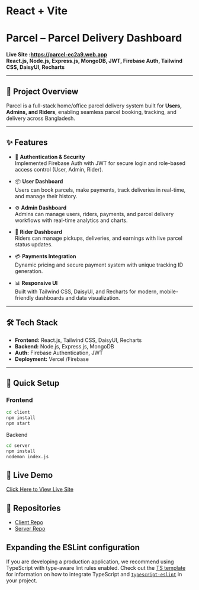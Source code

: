 # React + Vite


# Parcel – Parcel Delivery Dashboard

**Live Site :https://parcel-ec2a9.web.app**  
**React.js, Node.js, Express.js, MongoDB, JWT, Firebase Auth, Tailwind CSS, DaisyUI, Recharts**

---

## 🚀 Project Overview
Parcel is a full-stack home/office parcel delivery system built for **Users, Admins, and Riders**, enabling seamless parcel booking, tracking, and delivery across Bangladesh.

---

## ✨ Features

- 🔑 **Authentication & Security**  
  Implemented Firebase Auth with JWT for secure login and role-based access control (User, Admin, Rider).  

- 📦 **User Dashboard**  
  Users can book parcels, make payments, track deliveries in real-time, and manage their history.  

- ⚙️ **Admin Dashboard**  
  Admins can manage users, riders, payments, and parcel delivery workflows with real-time analytics and charts.  

- 🚚 **Rider Dashboard**  
  Riders can manage pickups, deliveries, and earnings with live parcel status updates.  

- 💳 **Payments Integration**  
  Dynamic pricing and secure payment system with unique tracking ID generation.  

- 📊 **Responsive UI**  
  Built with Tailwind CSS, DaisyUI, and Recharts for modern, mobile-friendly dashboards and data visualization.  

---

## 🛠 Tech Stack

- **Frontend:** React.js, Tailwind CSS, DaisyUI, Recharts  
- **Backend:** Node.js, Express.js, MongoDB  
- **Auth:** Firebase Authentication, JWT  
- **Deployment:** Vercel /Firebase
---
## 📂 Quick Setup

### Frontend
```bash
cd client
npm install
npm start
```
Backend
```bash
cd server
npm install
nodemon index.js
```


## 🔗 Live Demo
[Click Here to View Live Site](https://parcel-ec2a9.web.app)

## 📂 Repositories
- [Client Repo](https://github.com/ashik-amante/parcel-client)  
- [Server Repo](https://github.com/ashik-amante/parcel-server)








## Expanding the ESLint configuration

If you are developing a production application, we recommend using TypeScript with type-aware lint rules enabled. Check out the [TS template](https://github.com/vitejs/vite/tree/main/packages/create-vite/template-react-ts) for information on how to integrate TypeScript and [`typescript-eslint`](https://typescript-eslint.io) in your project.
